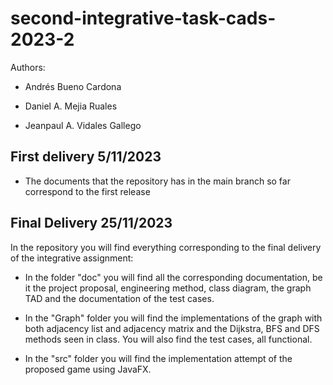 # second-integrative-task-cads-2023-2

Authors:

- Andrés Bueno Cardona
  
- Daniel A. Mejia Ruales
  
- Jeanpaul A. Vidales Gallego


## First delivery 5/11/2023
- The documents that the repository has in the main branch so far correspond to the first release

## Final Delivery 25/11/2023

In the repository you will find everything corresponding to the final delivery of the integrative assignment:

- In the folder "doc" you will find all the corresponding documentation, be it the project proposal, engineering method, class diagram, the graph TAD and the documentation of the test cases.

- In the "Graph" folder you will find the implementations of the graph with both adjacency list and adjacency matrix and the Dijkstra, BFS and DFS methods seen in class. You will also find the test cases, all functional.

- In the "src" folder you will find the implementation attempt of the proposed game using JavaFX.
